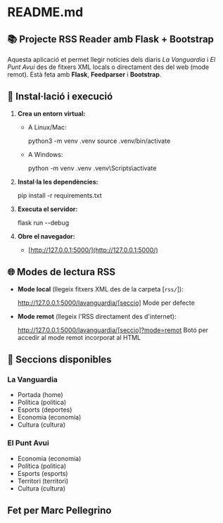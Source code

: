 # README.md

## 📚 Projecte RSS Reader amb Flask + Bootstrap

Aquesta aplicació et permet llegir notícies dels diaris *La Vanguardia* i *El Punt Avui* des de fitxers XML locals o directament des del web (mode remot). Està feta amb **Flask**, **Feedparser** i **Bootstrap**.

## 🔧 Instal·lació i execució

1. **Crea un entorn virtual:**
   
   - A Linux/Mac:

     python3 -m venv .venv
     source .venv/bin/activate

   - A Windows:

     python -m venv .venv
     .venv\Scripts\activate


2. **Instal·la les dependències:**

    pip install -r requirements.txt


3. **Executa el servidor:**

    flask run --debug

4. **Obre el navegador:**

   - [http://127.0.0.1:5000/](http://127.0.0.1:5000/)


## 🌐 Modes de lectura RSS

- **Mode local** (llegeix fitxers XML des de la carpeta [`rss/`]):

  http://127.0.0.1:5000/lavanguardia/[seccio]   Mode per defecte


- **Mode remot** (llegeix l'RSS directament des d'internet):

  http://127.0.0.1:5000/lavanguardia/[seccio]?mode=remot   Botó per accedir al mode remot incorporat al HTML


## 📰 Seccions disponibles

### La Vanguardia
- Portada (home)
- Política (politica)
- Esports (deportes)
- Economia (economia)
- Cultura (cultura)

### El Punt Avui
- Economia (economia)
- Política (politica)
- Esports (esports)
- Territori (territori)
- Cultura (cultura)

## Fet per Marc Pellegrino
